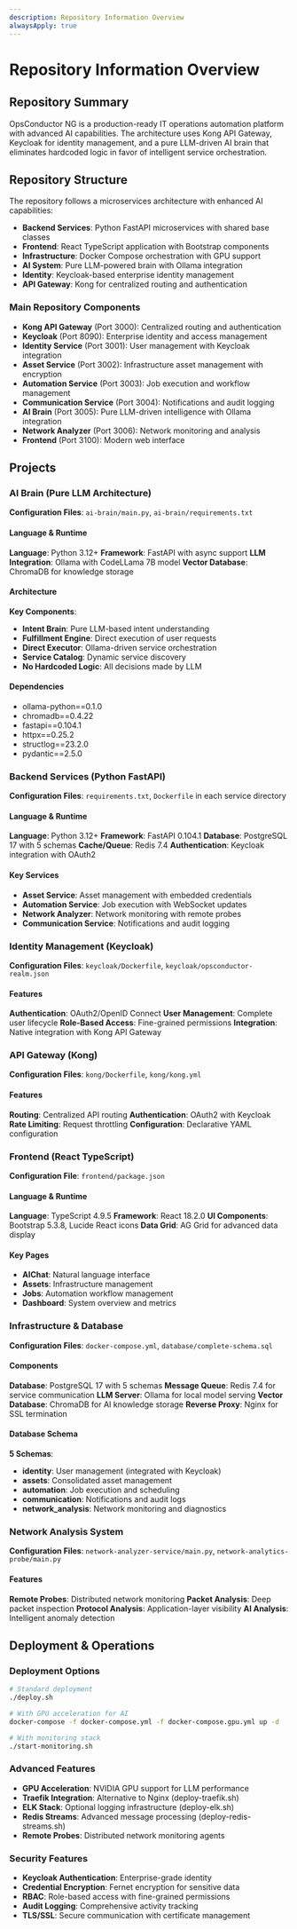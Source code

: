 ```yaml
---
description: Repository Information Overview
alwaysApply: true
---
```


# Repository Information Overview

## Repository Summary
OpsConductor NG is a production-ready IT operations automation platform with advanced AI capabilities. The architecture uses Kong API Gateway, Keycloak for identity management, and a pure LLM-driven AI brain that eliminates hardcoded logic in favor of intelligent service orchestration.

## Repository Structure
The repository follows a microservices architecture with enhanced AI capabilities:
- **Backend Services**: Python FastAPI microservices with shared base classes
- **Frontend**: React TypeScript application with Bootstrap components
- **Infrastructure**: Docker Compose orchestration with GPU support
- **AI System**: Pure LLM-powered brain with Ollama integration
- **Identity**: Keycloak-based enterprise identity management
- **API Gateway**: Kong for centralized routing and authentication

### Main Repository Components
- **Kong API Gateway** (Port 3000): Centralized routing and authentication
- **Keycloak** (Port 8090): Enterprise identity and access management
- **Identity Service** (Port 3001): User management with Keycloak integration
- **Asset Service** (Port 3002): Infrastructure asset management with encryption
- **Automation Service** (Port 3003): Job execution and workflow management
- **Communication Service** (Port 3004): Notifications and audit logging
- **AI Brain** (Port 3005): Pure LLM-driven intelligence with Ollama integration
- **Network Analyzer** (Port 3006): Network monitoring and analysis
- **Frontend** (Port 3100): Modern web interface

## Projects

### AI Brain (Pure LLM Architecture)
**Configuration Files**: `ai-brain/main.py`, `ai-brain/requirements.txt`

#### Language & Runtime
**Language**: Python 3.12+
**Framework**: FastAPI with async support
**LLM Integration**: Ollama with CodeLLama 7B model
**Vector Database**: ChromaDB for knowledge storage

#### Architecture
**Key Components**:
- **Intent Brain**: Pure LLM-based intent understanding
- **Fulfillment Engine**: Direct execution of user requests
- **Direct Executor**: Ollama-driven service orchestration
- **Service Catalog**: Dynamic service discovery
- **No Hardcoded Logic**: All decisions made by LLM

#### Dependencies
- ollama-python==0.1.0
- chromadb==0.4.22
- fastapi==0.104.1
- httpx==0.25.2
- structlog==23.2.0
- pydantic==2.5.0

### Backend Services (Python FastAPI)
**Configuration Files**: `requirements.txt`, `Dockerfile` in each service directory

#### Language & Runtime
**Language**: Python 3.12+
**Framework**: FastAPI 0.104.1
**Database**: PostgreSQL 17 with 5 schemas
**Cache/Queue**: Redis 7.4
**Authentication**: Keycloak integration with OAuth2

#### Key Services
- **Asset Service**: Asset management with embedded credentials
- **Automation Service**: Job execution with WebSocket updates
- **Network Analyzer**: Network monitoring with remote probes
- **Communication Service**: Notifications and audit logging

### Identity Management (Keycloak)
**Configuration Files**: `keycloak/Dockerfile`, `keycloak/opsconductor-realm.json`

#### Features
**Authentication**: OAuth2/OpenID Connect
**User Management**: Complete user lifecycle
**Role-Based Access**: Fine-grained permissions
**Integration**: Native integration with Kong API Gateway

### API Gateway (Kong)
**Configuration Files**: `kong/Dockerfile`, `kong/kong.yml`

#### Features
**Routing**: Centralized API routing
**Authentication**: OAuth2 with Keycloak
**Rate Limiting**: Request throttling
**Configuration**: Declarative YAML configuration

### Frontend (React TypeScript)
**Configuration File**: `frontend/package.json`

#### Language & Runtime
**Language**: TypeScript 4.9.5
**Framework**: React 18.2.0
**UI Components**: Bootstrap 5.3.8, Lucide React icons
**Data Grid**: AG Grid for advanced data display

#### Key Pages
- **AIChat**: Natural language interface
- **Assets**: Infrastructure management
- **Jobs**: Automation workflow management
- **Dashboard**: System overview and metrics

### Infrastructure & Database
**Configuration Files**: `docker-compose.yml`, `database/complete-schema.sql`

#### Components
**Database**: PostgreSQL 17 with 5 schemas
**Message Queue**: Redis 7.4 for service communication
**LLM Server**: Ollama for local model serving
**Vector Database**: ChromaDB for AI knowledge storage
**Reverse Proxy**: Nginx for SSL termination

#### Database Schema
**5 Schemas**:
- **identity**: User management (integrated with Keycloak)
- **assets**: Consolidated asset management
- **automation**: Job execution and scheduling
- **communication**: Notifications and audit logs
- **network_analysis**: Network monitoring and diagnostics

### Network Analysis System
**Configuration Files**: `network-analyzer-service/main.py`, `network-analytics-probe/main.py`

#### Features
**Remote Probes**: Distributed network monitoring
**Packet Analysis**: Deep packet inspection
**Protocol Analysis**: Application-layer visibility
**AI Analysis**: Intelligent anomaly detection

## Deployment & Operations

### Deployment Options
```bash
# Standard deployment
./deploy.sh

# With GPU acceleration for AI
docker-compose -f docker-compose.yml -f docker-compose.gpu.yml up -d

# With monitoring stack
./start-monitoring.sh
```

### Advanced Features
- **GPU Acceleration**: NVIDIA GPU support for LLM performance
- **Traefik Integration**: Alternative to Nginx (deploy-traefik.sh)
- **ELK Stack**: Optional logging infrastructure (deploy-elk.sh)
- **Redis Streams**: Advanced message processing (deploy-redis-streams.sh)
- **Remote Probes**: Distributed network monitoring agents

### Security Features
- **Keycloak Authentication**: Enterprise-grade identity
- **Credential Encryption**: Fernet encryption for sensitive data
- **RBAC**: Role-based access with fine-grained permissions
- **Audit Logging**: Comprehensive activity tracking
- **TLS/SSL**: Secure communication with certificate management